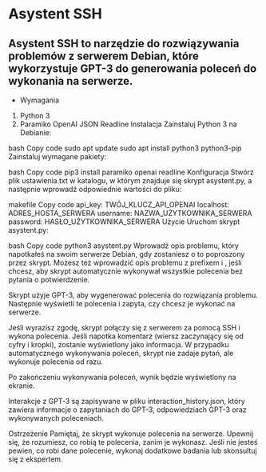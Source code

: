 # Asystent SSH
## Asystent SSH to narzędzie do rozwiązywania problemów z serwerem Debian, które wykorzystuje GPT-3 do generowania poleceń do wykonania na serwerze.

- Wymagania
1. Python 3
2. Paramiko
OpenAI
JSON
Readline
Instalacja
Zainstaluj Python 3 na Debianie:

bash
Copy code
sudo apt update
sudo apt install python3 python3-pip
Zainstaluj wymagane pakiety:

bash
Copy code
pip3 install paramiko openai readline
Konfiguracja
Stwórz plik ustawienia.txt w katalogu, w którym znajduje się skrypt asystent.py, a następnie wprowadź odpowiednie wartości do pliku:

makefile
Copy code
api_key: TWÓJ_KLUCZ_API_OPENAI
localhost: ADRES_HOSTA_SERWERA
username: NAZWA_UŻYTKOWNIKA_SERWERA
password: HASŁO_UŻYTKOWNIKA_SERWERA
Użycie
Uruchom skrypt asystent.py:

bash
Copy code
python3 asystent.py
Wprowadź opis problemu, który napotkałeś na swoim serwerze Debian, gdy zostaniesz o to poproszony przez skrypt. Możesz też wprowadzić opis problemu z prefixem i , jeśli chcesz, aby skrypt automatycznie wykonywał wszystkie polecenia bez pytania o potwierdzenie.

Skrypt użyje GPT-3, aby wygenerować polecenia do rozwiązania problemu. Następnie wyświetli te polecenia i zapyta, czy chcesz je wykonać na serwerze.

Jeśli wyrazisz zgodę, skrypt połączy się z serwerem za pomocą SSH i wykona polecenia. Jeśli napotka komentarz (wiersz zaczynający się od cyfry i kropki), zostanie wyświetlony jako informacja. W przypadku automatycznego wykonywania poleceń, skrypt nie zadaje pytań, ale wykonuje polecenia od razu.

Po zakończeniu wykonywania poleceń, wynik będzie wyświetlony na ekranie.

Interakcje z GPT-3 są zapisywane w pliku interaction_history.json, który zawiera informacje o zapytaniach do GPT-3, odpowiedziach GPT-3 oraz wykonywanych poleceniach.

Ostrzeżenie
Pamiętaj, że skrypt wykonuje polecenia na serwerze. Upewnij się, że rozumiesz, co robią te polecenia, zanim je wykonasz. Jeśli nie jesteś pewien, co robi dane polecenie, wykonaj dodatkowe badania lub skonsultuj się z ekspertem.
